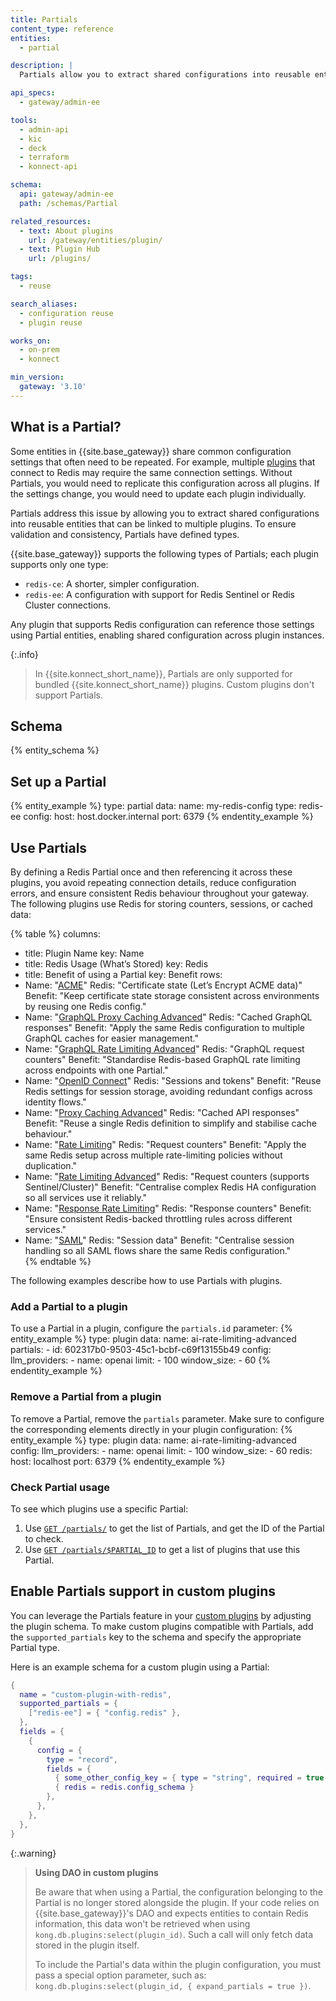 ```yaml
---
title: Partials
content_type: reference
entities:
  - partial

description: |
  Partials allow you to extract shared configurations into reusable entities that can be linked to multiple plugins

api_specs:
  - gateway/admin-ee

tools:
  - admin-api
  - kic
  - deck
  - terraform
  - konnect-api

schema:
  api: gateway/admin-ee
  path: /schemas/Partial

related_resources:
  - text: About plugins
    url: /gateway/entities/plugin/
  - text: Plugin Hub
    url: /plugins/

tags:
  - reuse

search_aliases:
  - configuration reuse
  - plugin reuse

works_on:
  - on-prem
  - konnect

min_version:
  gateway: '3.10'
---
```


## What is a Partial?
Some entities in {{site.base_gateway}} share common configuration settings that often need to be repeated. For example, multiple [plugins](/gateway/entities/plugin/) that connect to Redis may require the same connection settings. Without Partials, you would need to replicate this configuration across all plugins. If the settings change, you would need to update each plugin individually.

Partials address this issue by allowing you to extract shared configurations into reusable entities that can be linked to multiple plugins. To ensure validation and consistency, Partials have defined types. 

{{site.base_gateway}} supports the following types of Partials; each plugin supports only one type:
- `redis-ce`: A shorter, simpler configuration.
- `redis-ee`: A configuration with support for Redis Sentinel or Redis Cluster connections.

Any plugin that supports Redis configuration can reference those settings using Partial entities, enabling shared configuration across plugin instances.

{:.info}
> In {{site.konnect_short_name}}, Partials are only supported for bundled {{site.konnect_short_name}} plugins. Custom plugins don't support Partials.

## Schema

{% entity_schema %}

## Set up a Partial

{% entity_example %}
type: partial
data:
  name: my-redis-config
  type: redis-ee
  config:
    host: host.docker.internal
    port: 6379
{% endentity_example %}

## Use Partials

 By defining a Redis Partial once and then referencing it across these plugins, you avoid repeating connection details, reduce configuration errors, and ensure consistent Redis behaviour throughout your gateway. The following plugins use Redis for storing counters, sessions, or cached data:

{% table %}
columns:
  - title: Plugin Name
    key: Name
  - title: Redis Usage (What’s Stored)
    key: Redis
  - title: Benefit of using a Partial
    key: Benefit
rows:
  - Name: "[ACME](/_kong_plugins/acme/index.md)"
    Redis: "Certificate state (Let’s Encrypt ACME data)"
    Benefit: "Keep certificate state storage consistent across environments by reusing one Redis config."
  - Name: "[GraphQL Proxy Caching Advanced](/_kong_plugins/graphql-proxy-cache-advanced/index.md)"
    Redis: "Cached GraphQL responses"
    Benefit: "Apply the same Redis configuration to multiple GraphQL caches for easier management."
  - Name: "[GraphQL Rate Limiting Advanced](/_kong_plugins/graphql-rate-limiting-advanced/index.md)"
    Redis: "GraphQL request counters"
    Benefit: "Standardise Redis-based GraphQL rate limiting across endpoints with one Partial."
  - Name: "[OpenID Connect](/_kong_plugins/openid-connect/index.md)"
    Redis: "Sessions and tokens"
    Benefit: "Reuse Redis settings for session storage, avoiding redundant configs across identity flows."
  - Name: "[Proxy Caching Advanced](/_kong_plugins/proxy-cache-advanced/index.md)"
    Redis: "Cached API responses"
    Benefit: "Reuse a single Redis definition to simplify and stabilise cache behaviour."
  - Name: "[Rate Limiting](/_kong_plugins/rate-limiting/index.md)"
    Redis: "Request counters"
    Benefit: "Apply the same Redis setup across multiple rate-limiting policies without duplication."
  - Name: "[Rate Limiting Advanced](/_kong_plugins/rate-limiting-advanced/index.md)"
    Redis: "Request counters (supports Sentinel/Cluster)"
    Benefit: "Centralise complex Redis HA configuration so all services use it reliably."
  - Name: "[Response Rate Limiting](/_kong_plugins/response-ratelimiting/index.md)"
    Redis: "Response counters"
    Benefit: "Ensure consistent Redis-backed throttling rules across different services."
  - Name: "[SAML](/_kong_plugins/saml/index.md)"
    Redis: "Session data"
    Benefit: "Centralise session handling so all SAML flows share the same Redis configuration."              
{% endtable %}

The following examples describe how to use Partials with plugins.

### Add a Partial to a plugin

To use a Partial in a plugin, configure the `partials.id` parameter:
{% entity_example %}
type: plugin
data:
  name: ai-rate-limiting-advanced
  partials: 
    - id: 602317b0-9503-45c1-bcbf-c69f13155b49
  config:
    llm_providers:
    - name: openai
      limit:
      - 100
      window_size:
      - 60
{% endentity_example %}

### Remove a Partial from a plugin

To remove a Partial, remove the `partials` parameter. Make sure to configure the corresponding elements directly in your plugin configuration:
{% entity_example %}
type: plugin
data:
  name: ai-rate-limiting-advanced
  config:
    llm_providers:
    - name: openai
      limit:
      - 100
      window_size:
      - 60
    redis:
      host: localhost
      port: 6379
{% endentity_example %}

### Check Partial usage

To see which plugins use a specific Partial:
1. Use [`GET /partials/`](/api/gateway/admin-ee/#/operations/listPartials) to get the list of Partials, and get the ID of the Partial to check.
1. Use [`GET /partials/$PARTIAL_ID`](/api/gateway/admin-ee/#/operations/getPartial) to get a list of plugins that use this Partial.

## Enable Partials support in custom plugins

You can leverage the Partials feature in your [custom plugins](/custom-plugins/reference/) by adjusting the plugin schema.
To make custom plugins compatible with Partials, add the `supported_partials` key to the schema and specify
the appropriate Partial type.

Here is an example schema for a custom plugin using a Partial:
```lua
{
  name = "custom-plugin-with-redis",
  supported_partials = {
    ["redis-ee"] = { "config.redis" },
  },
  fields = {
    {
      config = {
        type = "record",
        fields = {
          { some_other_config_key = { type = "string", required = true }},
          { redis = redis.config_schema }
        },
      },
    },
  },
}
```

{:.warning} 
> **Using DAO in custom plugins**
> 
> Be aware that when using a Partial, the configuration belonging to the Partial is no longer stored alongside
> the plugin. If your code relies on {{site.base_gateway}}'s DAO and expects entities to contain Redis information,
> this data won't be retrieved when using `kong.db.plugins:select(plugin_id)`.
> Such a call will only fetch data stored in the plugin itself.
>
> To include the Partial's data within the plugin configuration, you must pass a special option parameter,
> such as: `kong.db.plugins:select(plugin_id, { expand_partials = true })`.